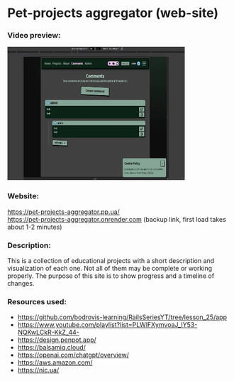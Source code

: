 # Pet-projects aggregator (web-site)

### Video preview:
<a href="https://firebasestorage.googleapis.com/v0/b/projects-aggregator-database.appspot.com/o/pet_projects.mp4?alt=media&token=e6d65067-ae8b-443f-8eb9-6b311655b828">
    <img src="./pet_projects.webp" alt="video preview" width="400" height="300">
</a>

### Website:
https://pet-projects-aggregator.pp.ua/  
https://pet-projects-aggregator.onrender.com (backup link, first load takes about 1-2 minutes)

### Description:
This is a collection of educational projects with a short description and visualization of each one. Not all of them may be complete or working properly. The purpose of this site is to show progress and a timeline of changes.

### Resources used:
- https://github.com/bodrovis-learning/RailsSeriesYT/tree/lesson_25/app
- https://www.youtube.com/playlist?list=PLWlFXymvoaJ_IY53-NQKwLCkR-KkZ_44-
- https://design.penpot.app/
- https://balsamiq.cloud/
- https://openai.com/chatgpt/overview/
- https://aws.amazon.com/
- https://nic.ua/
